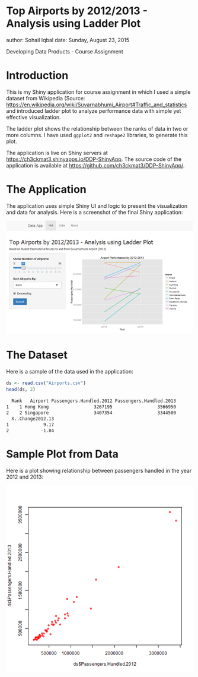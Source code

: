Top Airports by 2012/2013 - Analysis using Ladder Plot
========================================================
author: Sohail Iqbal
date: Sunday, August 23, 2015

Developing Data Products - Course Assignment


Introduction
========================================================
This is my Shiny application for course assignment in which I used a simple dataset from Wikipedia (Source: <https://en.wikipedia.org/wiki/Suvarnabhumi_Airport#Traffic_and_statistics> and introduced ladder plot to analyze performance data with simple yet effective visualization.

The ladder plot shows the relationship between the ranks of data in two or more columns. I have used `ggplot2` and `reshape2` libraries, to generate this plot.

The application is live on Shiny servers at <https://ch3ckmat3.shinyapps.io/DDP-ShinyApp>. The source code of the application is available at <https://github.com/ch3ckmat3/DDP-ShinyApp/>.


The Application
========================================================
The application uses simple Shiny UI and logic to present the
visualization and data for analysis. Here is a screenshot of the final Shiny application:

![Shiny App](app1.png)

The Dataset
========================================================
Here is a sample of the data used in the application:

```r
ds <- read.csv("Airports.csv")
head(ds, 2)
```

```
  Rank   Airport Passengers.Handled.2012 Passengers.Handled.2013
1    1 Hong Kong                 3267195                 3566950
2    2 Singapore                 3407354                 3344500
  X..Change2012.13
1             9.17
2            -1.84
```

Sample Plot from Data
========================================================
Here is a plot showing relationship between passengers handled
in the year 2012 and 2013:

![plot of chunk unnamed-chunk-2](DDS-ShinyApp-Presentation-figure/unnamed-chunk-2-1.png) 

